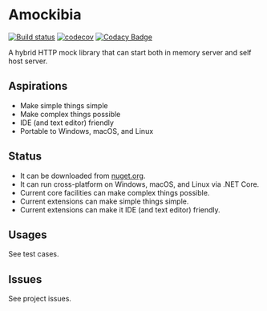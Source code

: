 # Amockibia
[![Build status](https://ci.appveyor.com/api/projects/status/ye6q2mr0xwo7h497/branch/master?svg=true)](https://ci.appveyor.com/project/MiffyLiye/amockibia/branch/master)
[![codecov](https://codecov.io/gh/MiffyLiye/Amockibia/branch/master/graph/badge.svg)](https://codecov.io/gh/MiffyLiye/Amockibia)
[![Codacy Badge](https://api.codacy.com/project/badge/Grade/153643f05a9b44f8a681aa683304180b)](https://www.codacy.com/app/miffyliye/Amockibia?utm_source=github.com&amp;utm_medium=referral&amp;utm_content=MiffyLiye/Amockibia&amp;utm_campaign=Badge_Grade)

A hybrid HTTP mock library that can start both in memory server and self host server.

## Aspirations
* Make simple things simple
* Make complex things possible
* IDE (and text editor) friendly
* Portable to Windows, macOS, and Linux

## Status
* It can be downloaded from [nuget.org](https://www.nuget.org/packages/Amockibia/).
* It can run cross-platform on Windows, macOS, and Linux via .NET Core.
* Current core facilities can make complex things possible.
* Current extensions can make simple things simple.
* Current extensions can make it IDE (and text editor) friendly.

## Usages
See test cases.

## Issues
See project issues.
